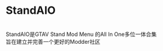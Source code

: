   <h1>StandAIO</h1>
  <br>StandAIO是GTAV Stand Mod Menu 的All In One多位一体合集</br>
  旨在建立并完善一个更好的Modder社区

